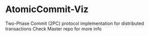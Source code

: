 # AtomicCommit-Viz
Two-Phase Commit (2PC) protocol implementation for distributed transactions
Check Master repo for more info
